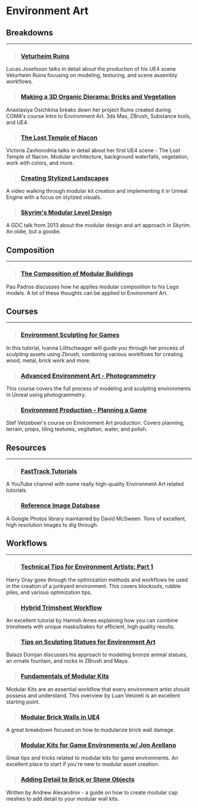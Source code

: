 # Environment Art

## Breakdowns
___

> ### [Veturheim Ruins](https://80.lv/articles/veturheim-ruins-environment-production-pipeline/)
Lucas Josefsson talks in detail about the production of his UE4 scene Veturheim Ruins focusing on modeling, texturing, and scene assembly workflows.
<!-- -->


> ### [Making a 3D Organic Diorama: Bricks and Vegetation](https://80.lv/articles/making-a-3d-organic-diorama-bricks-and-vegetation/)
Anastasiya Osichkina breaks down her project Ruins created during CGMA's course Intro to Environment Art. 3ds Max, ZBrush, Substance tools, and UE4.
<!-- -->


> ### [The Lost Temple of Nacon](https://80.lv/articles/the-lost-temple-of-nacon-building-a-modular-environment-in-ue4/)
Victoria Zavhorodnia talks in detail about her first UE4 scene - The Lost Temple of Nacon. Modular architecture, background waterfalls, vegetation, work with colors, and more.
<!-- -->


> ### [Creating Stylized Landscapes](https://www.youtube.com/watch?v=jwcBVt_wY5Q)
A video walking through modular kit creation and implementing it in Unreal Engine with a focus on stylized visuals.
<!-- -->


> ### [Skyrim's Modular Level Design](http://blog.joelburgess.com/2013/04/skyrims-modular-level-design-gdc-2013.html)
A GDC talk from 2013 about the modular design and art approach in Skyrim. An oldie, but a goodie.
<!-- -->


## Composition
___

> ### [The Composition of Modular Buildings](https://brickset.com/article/57168/the-composition-of-modular-buildings)
Pau Padros discusses how he applies modular composition to his Lego models. A lot of these thoughts can be applied to Environment Art.
<!-- -->


## Courses
___

> ### [Environment Sculpting for Games](https://www.exp-points.com/exp-ivanna-liittschwager-zbrush-sculpting-games)
In this tutorial, Ivanna Liittschwager will guide you through her process of sculpting assets using Zbrush, combining various workflows for creating wood, metal, brick work and more.
<!-- -->


> ### [Advanced Environment Art - Photogrammetry](https://www.vertexschool.com/Photogrammetry-Bootcamp)
This course covers the full process of modeling and sculpting environments in Unreal using photogrammetry.
<!-- -->


> ### [Environment Production - Planning a Game](https://www.artstation.com/learning/courses/adP/planning-a-game-environment/chapters/BLYd/exporting-importing-ue5-and-maya)
Stef Velzeboer's course on Environment Art production. Covers planning, terrain, props, tiling textures, vegitation, water, and polish.

## Resources
___

> ### [FastTrack Tutorials](https://www.youtube.com/channel/UCIEGJk1_sOMt6VNeTuR3CCQ)
A YouTube channel with some really high-quality Environment Art related tutorials.
<!-- -->


> ### [Reference Image Database](https://photos.google.com/share/AF1QipM2zKMjl7DSsQzZWT-_wVHF4zge0Y8fli95OW2_fpuddnvm0M6q5DNM0bUwx25hJQ?pli=1&key=aDNzNTFHMG9JSHVzZ3p0Y2tWY3VnemROa3pDRFNB)
A Google Photos library maintained by David McSween. Tons of excellent, high resolution images to dig through.
<!-- -->


## Workflows
___

> ### [Technical Tips for Environment Artists: Part 1](https://80.lv/articles/technical-tips-for-environment-artists-part-1-001agt-004adk/)
Harry Gray goes through the optimization methods and workflows he used in the creation of a junkyard environment. This covers blockouts, rubble piles, and various optimization tips.
<!-- -->


> ### [Hybrid Trimsheet Workflow](https://www.artstation.com/marketplace/p/jdMO/escalator-hybrid-trim-pdf-tutorial?utm_source=artstation&utm_medium=referral&utm_campaign=homepage&utm_term=marketplace)
An excellent tutorial by Hamish Ames explaining how you can combine trimsheets with unique masks/bakes for efficient, high quality results.
<!-- -->


> ### [Tips on Sculpting Statues for Environment Art](https://80.lv/articles/tips-on-sculpting-3d-statues-for-environment-art/)
Balazs Domjan discusses his approach to modeling bronze animal statues, an ornate fountain, and rocks in ZBrush and Maya.
<!-- -->


> ### [Fundamentals of Modular Kits](https://www.exp-points.com/exp-tutotrials-luan-vetoreti-fundamentals-of-modular-kits)
Modular Kits are an essential workflow that every environment artist should possess and understand. This overview by Luan Vetoreti is an excellent starting point.
<!-- -->


> ### [Modular Brick Walls in UE4](https://www.artstation.com/artwork/oAWOJO)
A great breakdown focused on how to modularize brick wall damage.
<!-- -->


> ### [Modular Kits for Game Environments w/ Jon Arellano](https://www.youtube.com/watch?v=77xPHfzciiY)
Great tips and tricks related to modular kits for game environments. An excellent place to start if you're new to modular asset creation.
<!-- -->


> ### [Adding Detail to Brick or Stone Objects](https://www.artstation.com/artwork/PXQKKr)
Written by Andrew Alexandrov - a guide on how to create modular cap meshes to add detail to your modular wall kits.
<!-- -->

